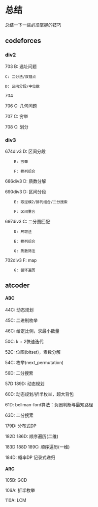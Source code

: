 # 总结
总结一下一些必须掌握的技巧

## codeforces

### div2

703 B: 选址问题

    C: 二分法/双锚点

    D: 区间分段/中位数

704

706 C: 几何问题

707 C: 穷举

708 C: 划分

### div3

674div3 D: 区间分段

        E: 穷举

        F: 排列组合

686div3 D: 质数分解

690div3 D: 区间分段

        E: 取逆模2/排列组合/二分搜索

        F: 区间重合

697div3 C: 二分图匹配

        D: 尺取法

        E: 排列组合

        G: 质数筛法

702div3 F: map

        G: 循环遍历

## atcoder

#### ABC

44C: 动态规划

45C: 二进制枚举

46C: 给定比例，求最小数量

50C: k + 2快速迭代

52C: 位图(bitset)，素数分解

54C: 枚举(next_permutation)

56D: 二分搜索

57D 189D: 动态规划

60D: 动态规划/折半枚举，超大背包

61D: bellman-ford算法：负圈判断与最短路径

63D: 二分搜索

179D: 分布式DP

182D 186D: 顺序遍历(二维)

183D 188D 189C: 顺序遍历(一维)

184D: 概率DP 记录式递归

#### ARC 

105B: GCD

106A: 折半枚举

110A: LCM
